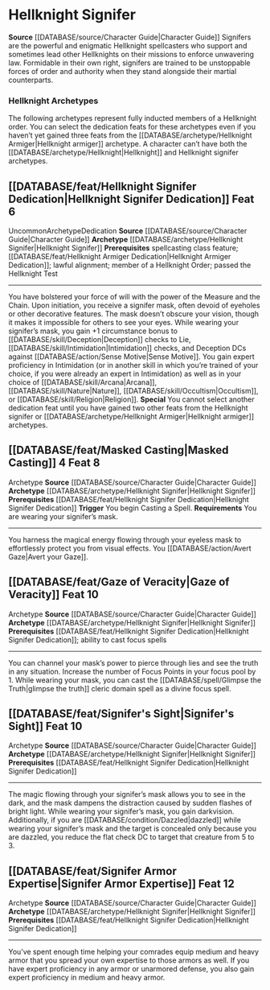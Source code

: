 ﻿---
id: '26'
level: '6'
name: Hellknight Signifer
prerequisite: spellcasting class feature; [[DATABASE/feat/Hellknight Armiger Dedication|Hellknight
  Armiger Dedication]] ;lawful alignment; member of a Hellknight Order; passed the
  Hellknight Test
rarity: Uncommon
source: '[[DATABASE/source/Character Guide|Character Guide]]'
trait:
- '[[DATABASE/trait/Uncommon|Uncommon]]'
type: Archetype

---
# Hellknight Signifer

**Source** [[DATABASE/source/Character Guide|Character Guide]] 
Signifers are the powerful and enigmatic Hellknight spellcasters who support and sometimes lead other Hellknights on their missions to enforce unwavering law. Formidable in their own right, signifers are trained to be unstoppable forces of order and authority when they stand alongside their martial counterparts.

### Hellknight Archetypes

The following archetypes represent fully inducted members of a Hellknight order. You can select the dedication feats for these archetypes even if you haven’t yet gained three feats from the [[DATABASE/archetype/Hellknight Armiger|Hellknight armiger]] archetype. A character can’t have both the [[DATABASE/archetype/Hellknight|Hellknight]] and Hellknight signifer archetypes.

## [[DATABASE/feat/Hellknight Signifer Dedication|Hellknight Signifer Dedication]] <span class="item-type">Feat 6</span>

<span class="trait-uncommon item-trait">Uncommon</span><span class="item-trait">Archetype</span><span class="item-trait">Dedication</span>
**Source** [[DATABASE/source/Character Guide|Character Guide]] 
**Archetype** [[DATABASE/archetype/Hellknight Signifer|Hellknight Signifer]]
**Prerequisites** spellcasting class feature; [[DATABASE/feat/Hellknight Armiger Dedication|Hellknight Armiger Dedication]]; lawful alignment; member of a Hellknight Order; passed the Hellknight Test

---
You have bolstered your force of will with the power of the Measure and the Chain. Upon initiation, you receive a signifer mask, often devoid of eyeholes or other decorative features. The mask doesn’t obscure your vision, though it makes it impossible for others to see your eyes. While wearing your signifer’s mask, you gain +1 circumstance bonus to [[DATABASE/skill/Deception|Deception]] checks to Lie, [[DATABASE/skill/Intimidation|Intimidation]] checks, and Deception DCs against [[DATABASE/action/Sense Motive|Sense Motive]]. You gain expert proficiency in Intimidation (or in another skill in which you’re trained of your choice, if you were already an expert in Intimidation) as well as in your choice of [[DATABASE/skill/Arcana|Arcana]], [[DATABASE/skill/Nature|Nature]], [[DATABASE/skill/Occultism|Occultism]], or [[DATABASE/skill/Religion|Religion]].
**Special** You cannot select another dedication feat until you have gained two other feats from the Hellknight signifer or [[DATABASE/archetype/Hellknight Armiger|Hellknight armiger]] archetypes.

## [[DATABASE/feat/Masked Casting|Masked Casting]] <span class="action-icon">4</span> <span class="item-type">Feat 8</span>

<span class="item-trait">Archetype</span>
**Source** [[DATABASE/source/Character Guide|Character Guide]] 
**Archetype** [[DATABASE/archetype/Hellknight Signifer|Hellknight Signifer]]
**Prerequisites** [[DATABASE/feat/Hellknight Signifer Dedication|Hellknight Signifer Dedication]]
**Trigger** You begin Casting a Spell.
**Requirements** You are wearing your signifer’s mask.

---
You harness the magical energy flowing through your eyeless mask to effortlessly protect you from visual effects. You [[DATABASE/action/Avert Gaze|Avert your Gaze]].

## [[DATABASE/feat/Gaze of Veracity|Gaze of Veracity]] <span class="item-type">Feat 10</span>

<span class="item-trait">Archetype</span>
**Source** [[DATABASE/source/Character Guide|Character Guide]] 
**Archetype** [[DATABASE/archetype/Hellknight Signifer|Hellknight Signifer]]
**Prerequisites** [[DATABASE/feat/Hellknight Signifer Dedication|Hellknight Signifer Dedication]]; ability to cast focus spells

---
You can channel your mask’s power to pierce through lies and see the truth in any situation. Increase the number of Focus Points in your focus pool by 1. While wearing your mask, you can cast the [[DATABASE/spell/Glimpse the Truth|glimpse the truth]] cleric domain spell as a divine focus spell.

## [[DATABASE/feat/Signifer's Sight|Signifer's Sight]] <span class="item-type">Feat 10</span>

<span class="item-trait">Archetype</span>
**Source** [[DATABASE/source/Character Guide|Character Guide]] 
**Archetype** [[DATABASE/archetype/Hellknight Signifer|Hellknight Signifer]]
**Prerequisites** [[DATABASE/feat/Hellknight Signifer Dedication|Hellknight Signifer Dedication]]

---
The magic flowing through your signifer’s mask allows you to see in the dark, and the mask dampens the distraction caused by sudden flashes of bright light. While wearing your signifer’s mask, you gain darkvision. Additionally, if you are [[DATABASE/condition/Dazzled|dazzled]] while wearing your signifer’s mask and the target is concealed only because you are dazzled, you reduce the flat check DC to target that creature from 5 to 3.

## [[DATABASE/feat/Signifer Armor Expertise|Signifer Armor Expertise]] <span class="item-type">Feat 12</span>

<span class="item-trait">Archetype</span>
**Source** [[DATABASE/source/Character Guide|Character Guide]] 
**Archetype** [[DATABASE/archetype/Hellknight Signifer|Hellknight Signifer]]
**Prerequisites** [[DATABASE/feat/Hellknight Signifer Dedication|Hellknight Signifer Dedication]]

---
You’ve spent enough time helping your comrades equip medium and heavy armor that you spread your own expertise to those armors as well. If you have expert proficiency in any armor or unarmored defense, you also gain expert proficiency in medium and heavy armor.